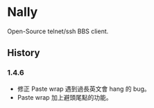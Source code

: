 # Nally

Open-Source telnet/ssh BBS client.

## History

### 1.4.6

* 修正 Paste wrap 遇到過長英文會 hang 的 bug。
* Paste wrap 加上避頭尾點的功能。